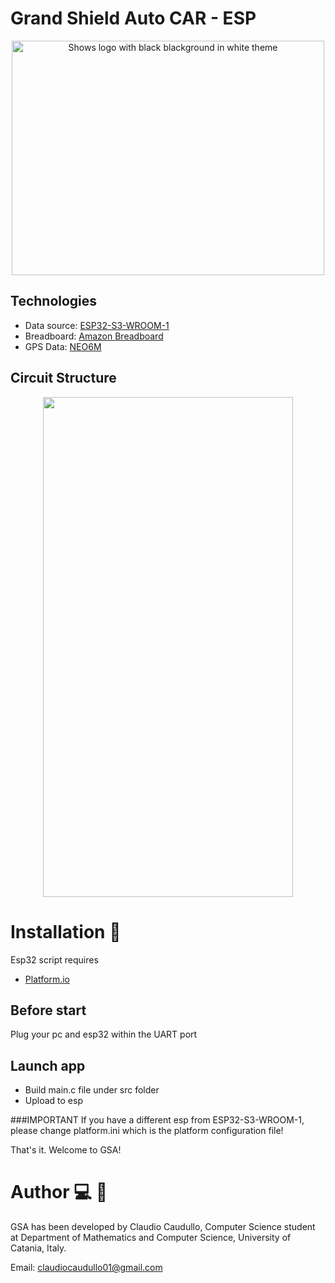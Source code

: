 # Grand Shield Auto CAR - ESP

<p align="center">
<picture>
 <source width="500" height="200" media="(prefers-color-scheme: dark)"  srcset="https://i.postimg.cc/9F6hcmbc/logo.png">
 <img width="500" height="375" alt="Shows logo with black blackground in white theme" src="https://i.postimg.cc/9F6hcmbc/logo.png">
</picture>
</p>
  
## Technologies
- Data source: [ESP32-S3-WROOM-1](https://www.espressif.com/sites/default/files/documentation/esp32-s3-wroom-1_wroom-1u_datasheet_en.pdf)
- Breadboard: [Amazon Breadboard](https://www.amazon.it/dp/B09ZX4CYDT?psc=1&ref=ppx_yo2ov_dt_b_product_details)
- GPS Data: [NEO6M](https://www.amazon.it/dp/B088LR3488?psc=1&ref=ppx_yo2ov_dt_b_product_details)
  
## Circuit Structure
<p align="center">
    <img width="400" height="800" src="https://i.postimg.cc/zfpt2cJW/A3-E3-F086-E854-4878-BED3-BEFC337-B13-DA-4-5005-c.jpg">
</p>

# Installation 🔧
Esp32 script requires 
- [Platform.io](https://platform.io/) 

## Before start
Plug your pc and esp32 within the UART port

## Launch app

- Build main.c file under src folder
- Upload to esp

###IMPORTANT
If you have a different esp from ESP32-S3-WROOM-1, please change platform.ini which is the platform configuration file!

That's it.
Welcome to GSA!


# Author 💻 👦
GSA has been developed by Claudio Caudullo, Computer Science student at Department of Mathematics and Computer Science, University of Catania, Italy. 

Email: claudiocaudullo01@gmail.com
